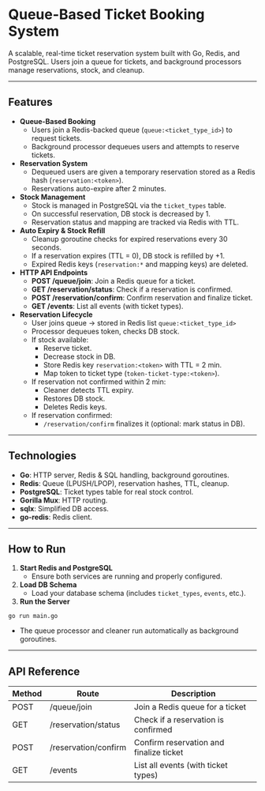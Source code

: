# Queue-Based Ticket Booking System

A scalable, real-time ticket reservation system built with Go, Redis, and PostgreSQL. Users join a queue for tickets, and background processors manage reservations, stock, and cleanup.

---

## Features

- **Queue-Based Booking**
  - Users join a Redis-backed queue (`queue:<ticket_type_id>`) to request tickets.
  - Background processor dequeues users and attempts to reserve tickets.
- **Reservation System**
  - Dequeued users are given a temporary reservation stored as a Redis hash (`reservation:<token>`).
  - Reservations auto-expire after 2 minutes.
- **Stock Management**
  - Stock is managed in PostgreSQL via the `ticket_types` table.
  - On successful reservation, DB stock is decreased by 1.
  - Reservation status and mapping are tracked via Redis with TTL.
- **Auto Expiry & Stock Refill**
  - Cleanup goroutine checks for expired reservations every 30 seconds.
  - If a reservation expires (TTL = 0), DB stock is refilled by +1.
  - Expired Redis keys (`reservation:*` and mapping keys) are deleted.
- **HTTP API Endpoints**
  - **POST /queue/join**: Join a Redis queue for a ticket.
  - **GET /reservation/status**: Check if a reservation is confirmed.
  - **POST /reservation/confirm**: Confirm reservation and finalize ticket.
  - **GET /events**: List all events (with ticket types).
- **Reservation Lifecycle**
  - User joins queue → stored in Redis list `queue:<ticket_type_id>`
  - Processor dequeues token, checks DB stock.
  - If stock available:
    - Reserve ticket.
    - Decrease stock in DB.
    - Store Redis key `reservation:<token>` with TTL = 2 min.
    - Map token to ticket type (`token-ticket-type:<token>`).
  - If reservation not confirmed within 2 min:
    - Cleaner detects TTL expiry.
    - Restores DB stock.
    - Deletes Redis keys.
  - If reservation confirmed:
    - `/reservation/confirm` finalizes it (optional: mark status in DB).

---

## Technologies

- **Go**: HTTP server, Redis & SQL handling, background goroutines.
- **Redis**: Queue (LPUSH/LPOP), reservation hashes, TTL, cleanup.
- **PostgreSQL**: Ticket types table for real stock control.
- **Gorilla Mux**: HTTP routing.
- **sqlx**: Simplified DB access.
- **go-redis**: Redis client.

---

## How to Run

1. **Start Redis and PostgreSQL**
   - Ensure both services are running and properly configured.
2. **Load DB Schema**
   - Load your database schema (includes `ticket_types`, `events`, etc.).
3. **Run the Server**

```go run main.go```

- The queue processor and cleaner run automatically as background goroutines.

---

## API Reference

| Method | Route                   | Description                           |
|--------|-------------------------|---------------------------------------|
| POST   | /queue/join             | Join a Redis queue for a ticket       |
| GET    | /reservation/status     | Check if a reservation is confirmed   |
| POST   | /reservation/confirm    | Confirm reservation and finalize ticket|
| GET    | /events                 | List all events (with ticket types)   |
